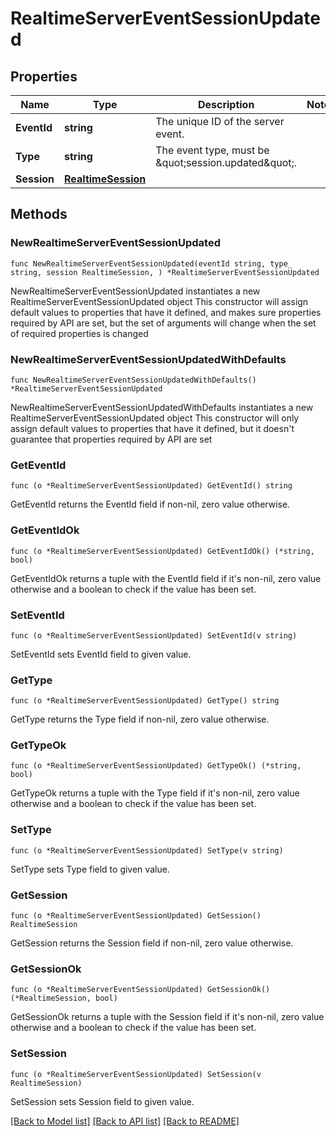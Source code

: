 # RealtimeServerEventSessionUpdated

## Properties

Name | Type | Description | Notes
------------ | ------------- | ------------- | -------------
**EventId** | **string** | The unique ID of the server event. | 
**Type** | **string** | The event type, must be \&quot;session.updated\&quot;. | 
**Session** | [**RealtimeSession**](RealtimeSession.md) |  | 

## Methods

### NewRealtimeServerEventSessionUpdated

`func NewRealtimeServerEventSessionUpdated(eventId string, type_ string, session RealtimeSession, ) *RealtimeServerEventSessionUpdated`

NewRealtimeServerEventSessionUpdated instantiates a new RealtimeServerEventSessionUpdated object
This constructor will assign default values to properties that have it defined,
and makes sure properties required by API are set, but the set of arguments
will change when the set of required properties is changed

### NewRealtimeServerEventSessionUpdatedWithDefaults

`func NewRealtimeServerEventSessionUpdatedWithDefaults() *RealtimeServerEventSessionUpdated`

NewRealtimeServerEventSessionUpdatedWithDefaults instantiates a new RealtimeServerEventSessionUpdated object
This constructor will only assign default values to properties that have it defined,
but it doesn't guarantee that properties required by API are set

### GetEventId

`func (o *RealtimeServerEventSessionUpdated) GetEventId() string`

GetEventId returns the EventId field if non-nil, zero value otherwise.

### GetEventIdOk

`func (o *RealtimeServerEventSessionUpdated) GetEventIdOk() (*string, bool)`

GetEventIdOk returns a tuple with the EventId field if it's non-nil, zero value otherwise
and a boolean to check if the value has been set.

### SetEventId

`func (o *RealtimeServerEventSessionUpdated) SetEventId(v string)`

SetEventId sets EventId field to given value.


### GetType

`func (o *RealtimeServerEventSessionUpdated) GetType() string`

GetType returns the Type field if non-nil, zero value otherwise.

### GetTypeOk

`func (o *RealtimeServerEventSessionUpdated) GetTypeOk() (*string, bool)`

GetTypeOk returns a tuple with the Type field if it's non-nil, zero value otherwise
and a boolean to check if the value has been set.

### SetType

`func (o *RealtimeServerEventSessionUpdated) SetType(v string)`

SetType sets Type field to given value.


### GetSession

`func (o *RealtimeServerEventSessionUpdated) GetSession() RealtimeSession`

GetSession returns the Session field if non-nil, zero value otherwise.

### GetSessionOk

`func (o *RealtimeServerEventSessionUpdated) GetSessionOk() (*RealtimeSession, bool)`

GetSessionOk returns a tuple with the Session field if it's non-nil, zero value otherwise
and a boolean to check if the value has been set.

### SetSession

`func (o *RealtimeServerEventSessionUpdated) SetSession(v RealtimeSession)`

SetSession sets Session field to given value.



[[Back to Model list]](../README.md#documentation-for-models) [[Back to API list]](../README.md#documentation-for-api-endpoints) [[Back to README]](../README.md)


